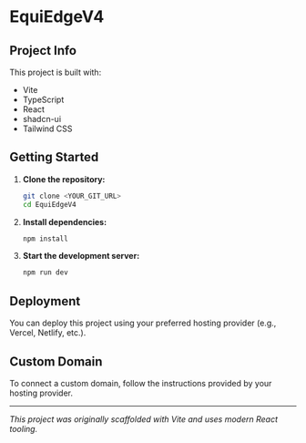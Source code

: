 # EquiEdgeV4

## Project Info

This project is built with:
- Vite
- TypeScript
- React
- shadcn-ui
- Tailwind CSS

## Getting Started

1. **Clone the repository:**
   ```sh
   git clone <YOUR_GIT_URL>
   cd EquiEdgeV4
   ```
2. **Install dependencies:**
   ```sh
   npm install
   ```
3. **Start the development server:**
   ```sh
   npm run dev
   ```

## Deployment

You can deploy this project using your preferred hosting provider (e.g., Vercel, Netlify, etc.).

## Custom Domain

To connect a custom domain, follow the instructions provided by your hosting provider.

---

*This project was originally scaffolded with Vite and uses modern React tooling.*
